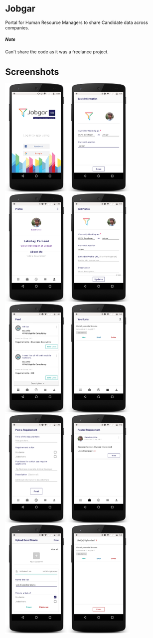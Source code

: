 # Jobgar
Portal for Human Resource Managers to share Candidate data across companies.
##### Note
Can't share the code as it was a freelance project.
# Screenshots
<img src="/screenshots/login.png"  width="200"/><img src="/screenshots/basic_info.png"  width="200"/>
<img src="/screenshots/profile.png"  width="200"/><img src="/screenshots/edit_profile.png"  width="200"/>
<img src="/screenshots/feed.png"  width="200"/><img src="/screenshots/my_lists.png"  width="200"/>
<img src="/screenshots/requirement_1.png"  width="200"/><img src="/screenshots/requirement_2.png"  width="200"/>
<img src="/screenshots/upload_1.png"  width="200"/><img src="/screenshots/upload_2.png"  width="200"/>